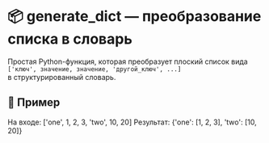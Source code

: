 # 📦 generate_dict — преобразование списка в словарь

Простая Python-функция, которая преобразует плоский список вида  
`['ключ', значение, значение, 'другой_ключ', ...]`  
в структурированный словарь.

## 🎯 Пример

На входе:
['one', 1, 2, 3, 'two', 10, 20]
Результат:
{'one': [1, 2, 3], 'two': [10, 20]}
